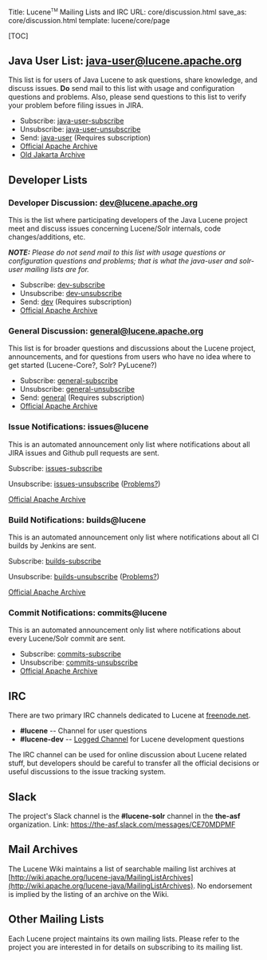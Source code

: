 Title: Lucene<span style="vertical-align: super; font-size: xx-small">TM</span> Mailing Lists and IRC
URL: core/discussion.html
save_as: core/discussion.html
template: lucene/core/page

[TOC]

## Java User List: java-user@lucene.apache.org

This list is for users of Java Lucene to ask questions, share knowledge,
and discuss issues. **Do** send mail to this list with usage and configuration questions and problems.  Also, please
send questions to this list to verify your problem before filing issues in JIRA.

- Subscribe: [java-user-subscribe](mailto:java-user-subscribe@lucene.apache.org)
- Unsubscribe: [java-user-unsubscribe](mailto:java-user-unsubscribe@lucene.apache.org)
- Send: [java-user](mailto:java-user@lucene.apache.org) \(Requires subscription\)
- [Official Apache Archive](http://mail-archives.apache.org/mod_mbox/lucene-java-user/)
- [Old Jakarta Archive](http://mail-archives.apache.org/mod_mbox/jakarta-lucene-user/)

## Developer Lists

### Developer Discussion: dev@lucene.apache.org

This is the list where participating developers of the Java Lucene project meet
and discuss issues concerning Lucene/Solr internals, code changes/additions, etc.

***NOTE:*** _Please do not send mail to this list with usage questions or configuration
questions and problems; that is what the java-user and solr-user mailing lists are for._

- Subscribe: [dev-subscribe](mailto:dev-subscribe@lucene.apache.org)
- Unsubscribe: [dev-unsubscribe](mailto:dev-unsubscribe@lucene.apache.org)
- Send: [dev](mailto:dev@lucene.apache.org) \(Requires subscription\)
- [Official Apache Archive](http://mail-archives.apache.org/mod_mbox/lucene-dev/)


### General Discussion: general@lucene.apache.org

This list is for broader questions and discussions about the Lucene project, announcements,
and for questions from users who have no idea where to get started (Lucene-Core?, Solr? PyLucene?)

- Subscribe: [general-subscribe](mailto:general-subscribe@lucene.apache.org)
- Unsubscribe: [general-unsubscribe](mailto:general-unsubscribe@lucene.apache.org)
- Send: [general](mailto:general@lucene.apache.org) \(Requires subscription\)
- [Official Apache Archive](http://mail-archives.apache.org/mod_mbox/lucene-general/)

### Issue Notifications: issues@lucene ###

This is an automated announcement only list where notifications about all JIRA issues and Github pull requests are sent.

Subscribe: [issues-subscribe](mailto:issues-subscribe@lucene.apache.org)

Unsubscribe: [issues-unsubscribe](mailto:issues-unsubscribe@lucene.apache.org)
([Problems?](https://wiki.apache.org/solr/Unsubscribing%20from%20mailing%20lists))

[Official Apache Archive](http://mail-archives.apache.org/mod_mbox/lucene-issues/)

### Build Notifications: builds@lucene ###

This is an automated announcement only list where notifications about all CI builds by Jenkins are sent.

Subscribe: [builds-subscribe](mailto:builds-subscribe@lucene.apache.org)

Unsubscribe: [builds-unsubscribe](mailto:builds-unsubscribe@lucene.apache.org)
([Problems?](https://wiki.apache.org/solr/Unsubscribing%20from%20mailing%20lists))

[Official Apache Archive](http://mail-archives.apache.org/mod_mbox/lucene-builds/)

### Commit Notifications: commits@lucene

This is an automated announcement only list where notifications about every Lucene/Solr commit are sent.

- Subscribe: [commits-subscribe](mailto:commits-subscribe@lucene.apache.org)
- Unsubscribe: [commits-unsubscribe](mailto:commits-unsubscribe@lucene.apache.org)
- [Official Apache Archive](http://mail-archives.apache.org/mod_mbox/lucene-commits/)


## IRC

There are two primary IRC channels dedicated to Lucene at [freenode.net](http://freenode.net/).

- **#lucene** -- Channel for user questions
- **#lucene-dev** -- [Logged Channel](http://colabti.org/irclogger/irclogger_logs/lucene-dev) for Lucene development questions

The IRC channel can be used for online discussion about Lucene related stuff,
but developers should be careful to transfer all the official decisions or useful discussions to the issue tracking system.

## Slack

The project's Slack channel is the **#lucene-solr** channel in the **the-asf** organization. Link: <https://the-asf.slack.com/messages/CE70MDPMF>

## Mail Archives

The Lucene Wiki maintains a list of searchable mailing list archives at [http://wiki.apache.org/lucene-java/MailingListArchives](http://wiki.apache.org/lucene-java/MailingListArchives).
No endorsement is implied by the listing of an archive on the Wiki.

## Other Mailing Lists

Each Lucene project maintains its own mailing lists.  Please refer to the project you are interested in for details on subscribing to its mailing list.
